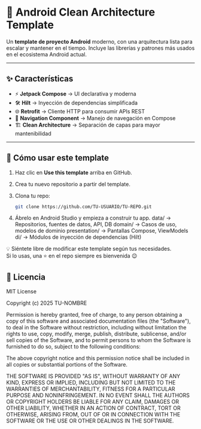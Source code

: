 # 📱 Android Clean Architecture Template

Un **template de proyecto Android** moderno, con una arquitectura lista para escalar y mantener en el tiempo. Incluye las librerías y patrones más usados en el ecosistema Android actual.

---

## ✨ Características

- ⚡ **Jetpack Compose** → UI declarativa y moderna  
- 🛠 **Hilt** → Inyección de dependencias simplificada  
- 🌐 **Retrofit** → Cliente HTTP para consumir APIs REST  
- 🧭 **Navigation Component** → Manejo de navegación en Compose  
- 🏗 **Clean Architecture** → Separación de capas para mayor mantenibilidad  

---

## 🚀 Cómo usar este template

1. Haz clic en **Use this template** arriba en GitHub.  
2. Crea tu nuevo repositorio a partir del template.  
3. Clona tu repo:  

   ```bash
   git clone https://github.com/TU-USUARIO/TU-REPO.git
   
4. Ábrelo en Android Studio y empieza a construir tu app.
data/          → Repositorios, fuentes de datos, API, DB
domain/        → Casos de uso, modelos de dominio
presentation/  → Pantallas Compose, ViewModels
di/            → Módulos de inyección de dependencias (Hilt)

💡 Siéntete libre de modificar este template según tus necesidades.  
Si lo usas, una ⭐ en el repo siempre es bienvenida 😉

## 📜 Licencia
MIT License

Copyright (c) 2025 TU-NOMBRE

Permission is hereby granted, free of charge, to any person obtaining a copy
of this software and associated documentation files (the "Software"), to deal
in the Software without restriction, including without limitation the rights
to use, copy, modify, merge, publish, distribute, sublicense, and/or sell
copies of the Software, and to permit persons to whom the Software is
furnished to do so, subject to the following conditions:

The above copyright notice and this permission notice shall be included in all
copies or substantial portions of the Software.

THE SOFTWARE IS PROVIDED "AS IS", WITHOUT WARRANTY OF ANY KIND, EXPRESS OR
IMPLIED, INCLUDING BUT NOT LIMITED TO THE WARRANTIES OF MERCHANTABILITY,
FITNESS FOR A PARTICULAR PURPOSE AND NONINFRINGEMENT. IN NO EVENT SHALL THE
AUTHORS OR COPYRIGHT HOLDERS BE LIABLE FOR ANY CLAIM, DAMAGES OR OTHER
LIABILITY, WHETHER IN AN ACTION OF CONTRACT, TORT OR OTHERWISE, ARISING FROM,
OUT OF OR IN CONNECTION WITH THE SOFTWARE OR THE USE OR OTHER DEALINGS IN THE
SOFTWARE.

